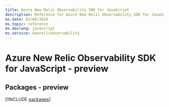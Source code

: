 ```yaml
---
title: Azure New Relic Observability SDK for JavaScript
description: Reference for Azure New Relic Observability SDK for JavaScript
ms.date: 03/08/2024
ms.topic: reference
ms.devlang: javascript
ms.service: newrelicobservability
---
```

# Azure New Relic Observability SDK for JavaScript - preview
## Packages - preview
[!INCLUDE [packages](new-relic-observability-index.md)]